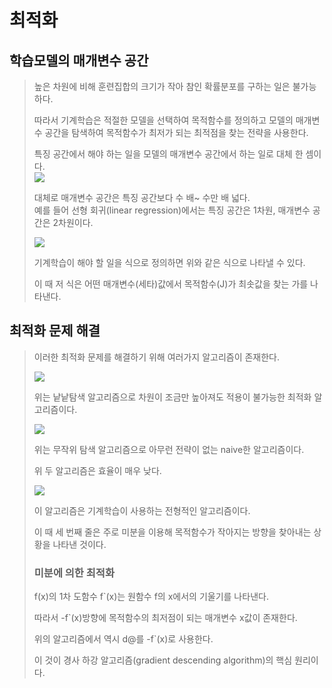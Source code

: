 최적화
===================
학습모델의 매개변수 공간
----------------

>높은 차원에 비해 훈련집합의 크기가 작아 참인 확률분포를 구하는 일은 불가능하다.  
>  
>따라서 기계학습은 적절한 모델을 선택하여 목적함수를 정의하고 모델의 매개변수 공간을 탐색하여 목적함수가 최저가 되는 최적점을 찾는 전략을 사용한다.  
>  
>특징 공간에서 해야 하는 일을 모델의 매개변수 공간에서 하는 일로 대체 한 셈이다.  
><img src="https://user-images.githubusercontent.com/112842153/226810889-1a42428d-d648-48e6-a1fc-fe620d9f65d1.png" /> 
>  
>대체로 매개변수 공간은 특징 공간보다 수 배~ 수만 배 넓다.  
>예를 들어 선형 회귀(linear regression)에서는 특징 공간은 1차원, 매개변수 공간은 2차원이다.  
>  
><img src="https://user-images.githubusercontent.com/112842153/226812574-874b7dbc-7f53-4dff-9dc0-79cf9c32c4e3.png" />  
>   
>기계학습이 해야 할 일을 식으로 정의하면 위와 같은 식으로 나타낼 수 있다.  
>  
>이 때 저 식은 어떤 매개변수(세타)값에서 목적함수(J)가 최솟값을 찾는 가를 나타낸다.  
>  
최적화 문제 해결
------------------
>이러한 최적화 문제를 해결하기 위해 여러가지 알고리즘이 존재한다.  
>  
><img src="https://user-images.githubusercontent.com/112842153/226813148-6331546c-fdc0-4d72-98be-d2bdd01ade6a.png" />  
>  
>위는 낱낱탐색 알고리즘으로 차원이 조금만 높아져도 적용이 불가능한 최적화 알고리즘이다.  
>  
><img src="https://user-images.githubusercontent.com/112842153/226813346-0cc040e8-d8f6-4f68-abf0-ec9c04503066.png" />  
>  
>위는 무작위 탐색 알고리즘으로 아무런 전략이 없는 naive한 알고리즘이다.  
>  
>위 두 알고리즘은 효율이 매우 낮다. 
>  
><img src="https://user-images.githubusercontent.com/112842153/226813585-12241593-5e6b-478d-a0d0-cb6667021e58.png" />  
>  
>이 알고리즘은 기계학습이 사용하는 전형적인 알고리즘이다.  
>  
>이 때 세 번째 줄은 주로 미분을 이용해 목적함수가 작아지는 방향을 찾아내는 상황을 나타낸 것이다.  
>  
>### 미분에 의한 최적화  
>  
>f(x)의 1차 도함수 f`(x)는 원함수 f의 x에서의 기울기를 나타낸다. 
>  
>따라서 -f`(x)방향에 목적함수의 최저점이 되는 매개변수 x값이 존재한다.  
>  
>위의 알고리즘에서 역시 d@를 -f`(x)로 사용한다.  
>  
>이 것이 경사 하강 알고리즘(gradient descending algorithm)의 핵심 원리이다.  
>  